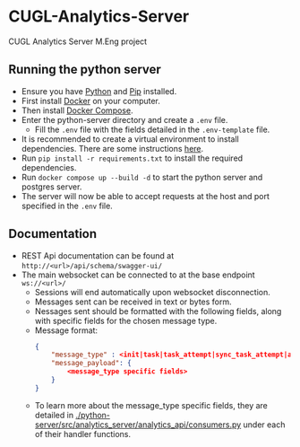 # CUGL-Analytics-Server
CUGL Analytics Server M.Eng project

## Running the python server

* Ensure you have [Python](https://www.python.org/downloads/) and [Pip](https://pip.pypa.io/en/stable/installation/) installed. 
* First install [Docker](https://docs.docker.com/engine/install/) on your computer.
* Then install [Docker Compose](https://docs.docker.com/compose/install/).
* Enter the python-server directory and create a `.env` file.
  * Fill the `.env` file with the fields detailed in the `.env-template` file.
* It is recommended to create a virtual environment to install dependencies. There are some instructions [here](https://www.arch.jhu.edu/python-virtual-environments/).
* Run `pip install -r requirements.txt` to install the required dependencies.
* Run `docker compose up --build -d` to start the python server and postgres server.
* The server will now be able to accept requests at the host and port specified in the `.env` file.

## Documentation

* REST Api documentation can be found at `http://<url>/api/schema/swagger-ui/`
* The main websocket can be connected to at the base endpoint `ws://<url>/`
  * Sessions will end automatically upon websocket disconnection.
  * Messages sent can be received in text or bytes form. 
  * Nessages sent should be formatted with the following fields, along with specific fields for
    the chosen message type.
  * Message format:
    ```json
    {
        "message_type" : <init|task|task_attempt|sync_task_attempt|action>,
        "message_payload": {
            <message_type specific fields>
        }
    }
    ```
  * To learn more about the message_type specific fields, they are detailed in
    [./python-server/src/analytics_server/analytics_api/consumers.py](./python-server/src/analytics_server/analytics_api/consumers.py) under each of their handler functions.